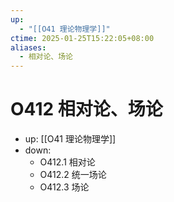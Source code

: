 ```yaml
---
up:
  - "[[O41 理论物理学]]"
ctime: 2025-01-25T15:22:05+08:00
aliases:
  - 相对论、场论
---
```


# O412 相对论、场论

- up: [[O41 理论物理学]]
- down:	
	- O412.1 相对论
	- O412.2 统一场论
	- O412.3 场论
	

